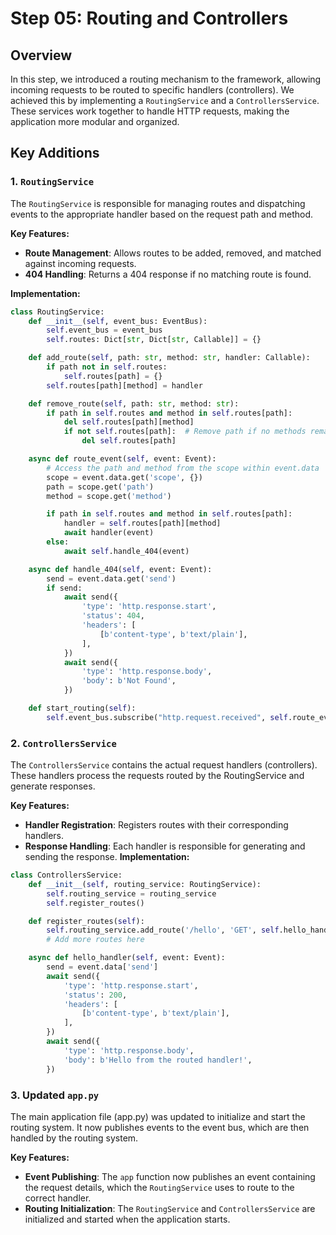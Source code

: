 # Step 05: Routing and Controllers

## Overview

In this step, we introduced a routing mechanism to the framework, allowing incoming requests to be
routed to specific handlers (controllers). We achieved this by implementing a `RoutingService` and
a `ControllersService`. These services work together to handle HTTP requests, making the 
application more modular and organized.

## Key Additions

### 1. `RoutingService`

The `RoutingService` is responsible for managing routes and dispatching events to the appropriate
handler based on the request path and method.

**Key Features:**
- **Route Management**: Allows routes to be added, removed, and matched against incoming requests.
- **404 Handling**: Returns a 404 response if no matching route is found.

**Implementation:**

```python
class RoutingService:
    def __init__(self, event_bus: EventBus):
        self.event_bus = event_bus
        self.routes: Dict[str, Dict[str, Callable]] = {}

    def add_route(self, path: str, method: str, handler: Callable):
        if path not in self.routes:
            self.routes[path] = {}
        self.routes[path][method] = handler

    def remove_route(self, path: str, method: str):
        if path in self.routes and method in self.routes[path]:
            del self.routes[path][method]
            if not self.routes[path]:  # Remove path if no methods remain
                del self.routes[path]

    async def route_event(self, event: Event):
        # Access the path and method from the scope within event.data
        scope = event.data.get('scope', {})
        path = scope.get('path')
        method = scope.get('method')

        if path in self.routes and method in self.routes[path]:
            handler = self.routes[path][method]
            await handler(event)
        else:
            await self.handle_404(event)

    async def handle_404(self, event: Event):
        send = event.data.get('send')
        if send:
            await send({
                'type': 'http.response.start',
                'status': 404,
                'headers': [
                    [b'content-type', b'text/plain'],
                ],
            })
            await send({
                'type': 'http.response.body',
                'body': b'Not Found',
            })

    def start_routing(self):
        self.event_bus.subscribe("http.request.received", self.route_event)
```

### 2. `ControllersService`

The `ControllersService` contains the actual request handlers (controllers). 
These handlers process the requests routed by the RoutingService and generate responses.

**Key Features:**
- **Handler Registration**: Registers routes with their corresponding handlers.
- **Response Handling**: Each handler is responsible for generating and sending the response.
  **Implementation:**

```python
class ControllersService:
    def __init__(self, routing_service: RoutingService):
        self.routing_service = routing_service
        self.register_routes()

    def register_routes(self):
        self.routing_service.add_route('/hello', 'GET', self.hello_handler)
        # Add more routes here

    async def hello_handler(self, event: Event):
        send = event.data['send']
        await send({
            'type': 'http.response.start',
            'status': 200,
            'headers': [
                [b'content-type', b'text/plain'],
            ],
        })
        await send({
            'type': 'http.response.body',
            'body': b'Hello from the routed handler!',
        })
```

### 3. Updated `app.py`

The main application file (app.py) was updated to initialize and start the routing system. 
It now publishes events to the event bus, which are then handled by the routing system.

**Key Features:**
- **Event Publishing**: The `app` function now publishes an event containing the request details, which the 
  `RoutingService` uses to route to the correct handler.
- **Routing Initialization**: The `RoutingService` and `ControllersService` are initialized and started
  when the application starts.
